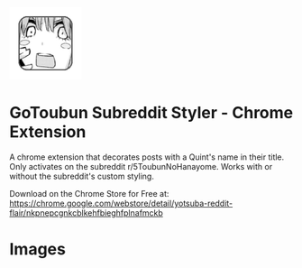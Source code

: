 ![alt text](https://github.com/DavidDaulton/yotsubaRedditFlair/blob/master/YotsubaRedditFlair/yotsuba-icon-128.png?raw=true)
# GoToubun Subreddit Styler - Chrome Extension

A chrome extension that decorates posts with a Quint's name in their title.
Only activates on the subreddit r/5ToubunNoHanayome.
Works with or without the subreddit's custom styling.

Download on the Chrome Store for Free at: https://chrome.google.com/webstore/detail/yotsuba-reddit-flair/nkpnepcgnkcblkehfbieghfplnafmckb

# Images

